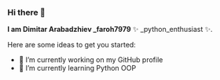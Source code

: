 ### Hi there 👋


**I am Dimitar Arabadzhiev _faroh7979**  ✨ _python_enthusiast ✨.

Here are some ideas to get you started:

- 🔭 I’m currently working on my GitHub profile
- 🌱 I’m currently learning Python OOP
<!---
- 👯 I’m looking to collaborate on ...
- 🤔 I’m looking for help with ...
- 💬 Ask me about ...
- 📫 How to reach me: ...
- 😄 Pronouns: ...
- ⚡ Fun fact: ...
-->
